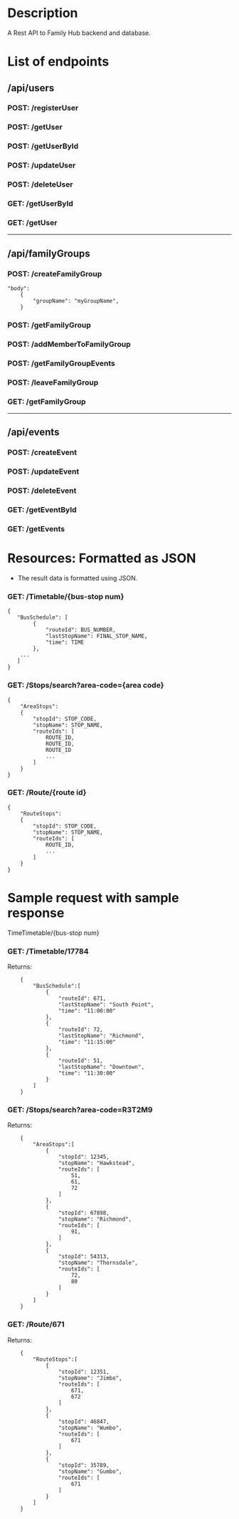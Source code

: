 # Description
A Rest API to Family Hub backend and database.

# List of endpoints

## /api/users

### POST: /registerUser

### POST: /getUser
### POST: /getUserById
### POST: /updateUser
### POST: /deleteUser

### GET: /getUserById
### GET: /getUser

--- 

## /api/familyGroups

### POST: /createFamilyGroup
```
"body":
    {
        "groupName": "myGroupName", 
    }
```
### POST: /getFamilyGroup
### POST: /addMemberToFamilyGroup
### POST: /getFamilyGroupEvents
### POST: /leaveFamilyGroup

### GET: /getFamilyGroup

--- 

## /api/events

### POST: /createEvent
### POST: /updateEvent
### POST: /deleteEvent

### GET: /getEventById
### GET: /getEvents


# Resources: Formatted as JSON

- The result data is formatted using JSON. 

### GET: /Timetable/{bus-stop num}
```
{
   "BusSchedule": [ 
        {
            "routeId": BUS_NUMBER, 
            "lastStopName": FINAL_STOP_NAME, 
            "time": TIME
        }, 
    ...
   ]
}
```

### GET: /Stops/search?area-code={area code}
```
{
    "AreaStops":
    {
        "stopId": STOP_CODE,
        "stopName": STOP_NAME,
        "routeIds": [
            ROUTE_ID, 
            ROUTE_ID, 
            ROUTE_ID
            ...
        ]
    }
}
```

### GET: /Route/{route id}

```
{
    "RouteStops":
    {
        "stopId": STOP_CODE,
        "stopName": STOP_NAME,
        "routeIds": [
            ROUTE_ID,
            ...
        ]
    }
}
```

# Sample request with sample response
TimeTimetable/{bus-stop num}
### GET: /Timetable/17784
Returns:
```
    {
        "BusSchedule":[
            {
                "routeId": 671,
                "lastStopName": "South Point",
                "time": "11:00:00"
            },
            {
                "routeId": 72,
                "lastStopName": "Richmond",
                "time": "11:15:00"
            },
            {
                "routeId": 51,
                "lastStopName": "Downtown",
                "time": "11:30:00"
            }
        ]
    }
```
### GET: /Stops/search?area-code=R3T2M9
Returns:
```
    {
        "AreaStops":[
            {
                "stopId": 12345,
                "stopName": "Hawkstead",
                "routeIds": [
                    51,
                    61,
                    72
                ]
            },
            {
                "stopId": 67898,
                "stopName": "Richmond",
                "routeIds": [
                    91,
                ]
            },
            {
                "stopId": 54313,
                "stopName": "Thornsdale",
                "routeIds": [
                    72,
                    80
                ]
            }
        ]
    }
```
### GET: /Route/671
Returns:
```
    {
        "RouteStops":[
            {
                "stopId": 12351,
                "stopName": "Jimbo",
                "routeIds": [
                    671,
                    672
                ]
            },
            {
                "stopId": 46847,
                "stopName": "Wumbo",
                "routeIds": [
                    671
                ]
            },
            {
                "stopId": 35789,
                "stopName": "Gumbo",
                "routeIds": [
                    671
                ]
            }
        ]
    }
```
